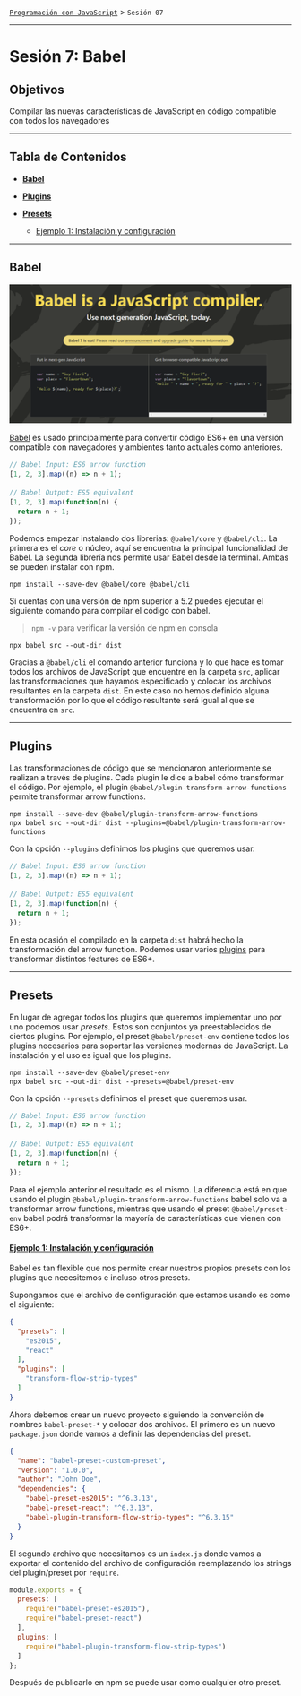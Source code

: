 [`Programación con JavaScript`](../Readme.md) > `Sesión 07`

---

# Sesión 7: Babel

## Objetivos

Compilar las nuevas características de JavaScript en código compatible con todos los navegadores

---

## Tabla de Contenidos

- **[Babel](#babel)**

- **[Plugins](#plugins)**

- **[Presets](#presets)**

    - [Ejemplo 1: Instalación y configuración](./Ejemplo-01/Readme.md)
    
---

## Babel

![Babel](./assets/babel.png)

[Babel](https://babeljs.io/) es usado principalmente para convertir código ES6+ en una versión compatible con 
navegadores y ambientes tanto actuales como anteriores.

```javascript
// Babel Input: ES6 arrow function
[1, 2, 3].map((n) => n + 1);

// Babel Output: ES5 equivalent
[1, 2, 3].map(function(n) {
  return n + 1;
});
```

Podemos empezar instalando dos librerias: `@babel/core` y `@babel/cli`. La primera es el _core_ o núcleo, aquí se
encuentra la principal funcionalidad de Babel. La segunda librería nos permite usar Babel desde la terminal. Ambas se
pueden instalar con npm.

```
npm install --save-dev @babel/core @babel/cli
```

Si cuentas con una versión de npm superior a 5.2 puedes ejecutar el siguiente comando para compilar el código con babel.

> `npm -v` para verificar la versión de npm en consola

```
npx babel src --out-dir dist
```

Gracias a `@babel/cli` el comando anterior funciona y lo que hace es tomar todos los archivos de JavaScript que encuentre
en la carpeta `src`, aplicar las transformaciones que hayamos especificado y colocar los archivos resultantes en la
carpeta `dist`. En este caso no hemos definido alguna transformación por lo que el código resultante será igual al que
se encuentra en `src`.

---

## Plugins

Las transformaciones de código que se mencionaron anteriormente se realizan a través de plugins. Cada plugin le dice a 
babel cómo transformar el código. Por ejemplo, el plugin `@babel/plugin-transform-arrow-functions` permite transformar
arrow functions.

```
npm install --save-dev @babel/plugin-transform-arrow-functions
npx babel src --out-dir dist --plugins=@babel/plugin-transform-arrow-functions
```

Con la opción `--plugins` definimos los plugins que queremos usar.

```javascript
// Babel Input: ES6 arrow function
[1, 2, 3].map((n) => n + 1);

// Babel Output: ES5 equivalent
[1, 2, 3].map(function(n) {
  return n + 1;
});
```

En esta ocasión el compilado en la carpeta `dist` habrá hecho la transformación del arrow function. Podemos usar
varios [plugins](https://babeljs.io/docs/en/plugins) para transformar distintos features de ES6+.

---

## Presets

En lugar de agregar todos los plugins que queremos implementar uno por uno podemos usar _presets_. Estos son conjuntos
ya preestablecidos de ciertos plugins. Por ejemplo, el preset `@babel/preset-env` contiene todos los plugins necesarios
para soportar las versiones modernas de JavaScript. La instalación y el uso es igual que los plugins.

```
npm install --save-dev @babel/preset-env
npx babel src --out-dir dist --presets=@babel/preset-env
```

Con la opción `--presets` definimos el preset que queremos usar.

```javascript
// Babel Input: ES6 arrow function
[1, 2, 3].map((n) => n + 1);

// Babel Output: ES5 equivalent
[1, 2, 3].map(function(n) {
  return n + 1;
});
```

Para el ejemplo anterior el resultado es el mismo. La diferencia está en que usando el plugin 
`@babel/plugin-transform-arrow-functions` babel solo va a transformar arrow functions, mientras que usando el preset
`@babel/preset-env` babel podrá transformar la mayoría de características que vienen con ES6+.

#### [Ejemplo 1: Instalación y configuración](./Ejemplo-01/Readme.md)

Babel es tan flexible que nos permite crear nuestros propios presets con los plugins que necesitemos e incluso otros 
presets.

Supongamos que el archivo de configuración que estamos usando es como el siguiente:

```json
{
  "presets": [
    "es2015",
    "react"
  ],
  "plugins": [
    "transform-flow-strip-types"
  ]
}
```

Ahora debemos crear un nuevo proyecto siguiendo la convención de nombres `babel-preset-*` y colocar dos archivos. El
primero es un nuevo `package.json` donde vamos a definir las dependencias del preset.

```json
{
  "name": "babel-preset-custom-preset",
  "version": "1.0.0",
  "author": "John Doe",
  "dependencies": {
    "babel-preset-es2015": "^6.3.13",
    "babel-preset-react": "^6.3.13",
    "babel-plugin-transform-flow-strip-types": "^6.3.15"
  }
}
```

El segundo archivo que necesitamos es un `index.js` donde vamos a exportar el contenido del archivo de configuración
reemplazando los strings del plugin/preset por `require`.

```javascript
module.exports = {
  presets: [
    require("babel-preset-es2015"),
    require("babel-preset-react")
  ],
  plugins: [
    require("babel-plugin-transform-flow-strip-types")
  ]
};
```

Después de publicarlo en npm se puede usar como cualquier otro preset.
